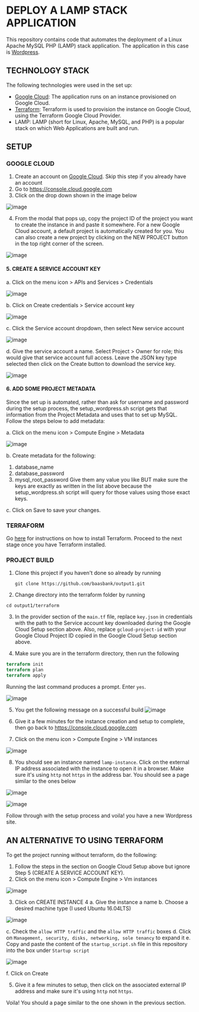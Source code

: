 # DEPLOY A LAMP STACK APPLICATION

This repository contains code that automates the deployment of a Linux Apache MySQL PHP (LAMP) stack application. 
The application in this case is [Wordpress](https://wordpress.com).

## TECHNOLOGY STACK
The following technologies were used in the set up:

* [Google Cloud](https://console.cloud.google.com): The application runs on an instance provisioned on Google Cloud.
* [Terraform](https://www.terraform.io/): Terraform is used to provision the instance on Google Cloud, using the Terraform Google Cloud Provider.
* LAMP: LAMP (short for Linux, Apache, MySQL, and PHP) is a popular stack on which Web Applications are built and run.

## SETUP

### GOOGLE CLOUD

1. Create an account on [Google Cloud](https://cloud.google.com). Skip this step if you already have an account
2. Go to https://console.cloud.google.com
3. Click on the drop down shown in the image below


![image](https://user-images.githubusercontent.com/26189554/49220833-8afaa380-f3d7-11e8-8d3e-9db09f49d57c.png)


4. From the modal that pops up, copy the project ID of the project you want to create the instance in and paste it somewhere.
For a new Google Cloud account, a default project is automatically created for you. 
You can also create a new project by clicking on the NEW PROJECT button in the top right corner of the screen.


![image](https://user-images.githubusercontent.com/26189554/49221450-77e8d300-f3d9-11e8-86fe-065acf6ab651.png)

#### 5. CREATE A SERVICE ACCOUNT KEY
a. Click on the menu icon > APIs and Services > Credentials

![image](https://user-images.githubusercontent.com/26189554/49341115-5130d380-f649-11e8-8ece-6e5d10b86d38.png)

b. Click on Create credentials > Service account key

![image](https://user-images.githubusercontent.com/26189554/49341187-390d8400-f64a-11e8-9485-725f57dbb85d.png)

c. Click the Service account dropdown, then select New service account

![image](https://user-images.githubusercontent.com/26189554/49341240-e7b1c480-f64a-11e8-8a44-3a849a2ce798.png)


d. Give the service account a name. Select Project > Owner for role; this would give that service account full access.
Leave the JSON key type selected then click on the Create button to download the service key.

![image](https://user-images.githubusercontent.com/26189554/49341305-ad94f280-f64b-11e8-9e64-a7ef0eeb59b2.png)

#### 6. ADD SOME PROJECT METADATA
Since the set up is automated, rather than ask for username and password during the setup process, the setup_wordpress.sh script gets that information from the Project Metadata and uses that to set up MySQL. 
Follow the steps below to add metadata:

a. Click on the menu icon > Compute Engine > Metadata

![image](https://user-images.githubusercontent.com/26189554/49341434-8dfec980-f64d-11e8-9c31-0ca5bc81ce1c.png)


b. Create metadata for the following:
  1. database_name
  2. database_password
  3. mysql_root_password
Give them any value you like BUT make sure the keys are exactly as written in the list above because the setup_wordpress.sh script will query for those values using those exact keys.

c. Click on Save to save your changes.

### TERRAFORM

Go [here](https://www.terraform.io/intro/getting-started/install.html) for instructions on how to install Terraform. 
Proceed to the next stage once you have Terraform installed.


### PROJECT BUILD

1. Clone this project if you haven't done so already by running
    ``` CLONE PROJECT
    git clone https://github.com/baasbank/output1.git
    ```
2. Change directory into the terraform folder by running
```CHANGE DIRECTORY
cd output1/terraform
```
3. In the provider section of the `main.tf` file, replace `key.json` in credentials with the path to the Service account key  downloaded during the Google Cloud Setup section above. 
Also, replace `gcloud-project-id` with your Google Cloud Project ID copied in the Google Cloud Setup section above.

4. Make sure you are in the terraform directory, then run the following

```TERRAFORM BUILD
terraform init
terraform plan
terraform apply
```

Running the last command produces a prompt. Enter `yes`.

![image](https://user-images.githubusercontent.com/26189554/49341824-2f3c4e80-f653-11e8-9f69-9367edede29b.png)


5. You get the following message on a successful build
![image](https://user-images.githubusercontent.com/26189554/49341841-6e6a9f80-f653-11e8-9fdf-8643077a76c0.png)

6. Give it a few minutes for the instance creation and setup to complete, then go back to https://console.cloud.google.com

7. Click on the menu icon > Compute Engine > VM instances

![image](https://user-images.githubusercontent.com/26189554/49341983-fdc48280-f654-11e8-9622-65ce1263b582.png)


8. You should see an instance named `lamp-instance`. Click on the external IP address associated with the instance to open it in a browser. Make sure it's using `http` not `https` in the address bar. You should see a page similar to the ones below

![image](https://user-images.githubusercontent.com/26189554/49342036-ce624580-f655-11e8-92f6-6ec12a486f54.png)


![image](https://user-images.githubusercontent.com/26189554/49342041-f2258b80-f655-11e8-97c2-551bc1772990.png)


Follow through with the setup process and voila! you have a new Wordpress site.


## AN ALTERNATIVE TO USING TERRAFORM

To get the project running without terraform, do the following:

1. Follow the steps in the section on Google Cloud Setup above but ignore Step 5 (CREATE A SERVICE ACCOUNT KEY).
2. Click on the menu icon > Compute Engine > Vm instances

![image](https://user-images.githubusercontent.com/26189554/49342147-a07e0080-f657-11e8-98d1-8b1b7c0eb87f.png)


3. Click on CREATE INSTANCE
4
a. Give the instance a name
b. Choose a desired machine type (I used Ubuntu 16.04LTS)


![image](https://user-images.githubusercontent.com/26189554/49342208-a88a7000-f658-11e8-844e-a1758c9d4405.png)



c. Check the `allow HTTP traffic` and the `allow HTTP traffic` boxes
d. Click on `Management, security, disks, networking, sole tenancy` to expand it
e. Copy and paste the content of the `startup_script.sh` file in this repository into the box under `Startup script`

![image](https://user-images.githubusercontent.com/26189554/49342266-cc9a8100-f659-11e8-8442-4ce4a2afcf37.png)

f. Click on Create

5. Give it a few minutes to setup, then click on the associated external IP address and make sure it's using `http` not `https`.

Voila! You should a page similar to the one shown in the previous section.

